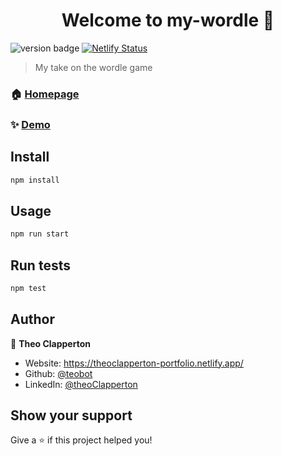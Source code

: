 <h1 align="center">Welcome to my-wordle 👋</h1>
<p>

![version badge](https://img.shields.io/badge/version-0.5.0-blue.svg?cacheSeconds=2592000)
[![Netlify Status](https://api.netlify.com/api/v1/badges/80ad58cf-5d30-4d32-a142-2869190ab7b6/deploy-status)](https://app.netlify.com/sites/wordle-clappers-edition/deploys)

</p>

> My take on the wordle game

### 🏠 [Homepage](https://github.com/lchapmb/my-wordle)

### ✨ [Demo](https://puble.netlify.app/)

## Install

```sh
npm install
```

## Usage

```sh
npm run start
```

## Run tests

```sh
npm test
```

## Author

👤 **Theo Clapperton**

- Website: https://theoclapperton-portfolio.netlify.app/
- Github: [@teobot](https://github.com/teobot)
- LinkedIn: [@theoClapperton](https://linkedin.com/in/theoClapperton)

## Show your support

Give a ⭐️ if this project helped you!
